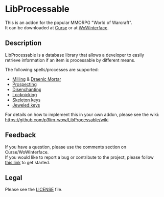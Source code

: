 # LibProcessable

This is an addon for the popular MMORPG "World of Warcraft".  
It can be downloaded at [Curse](//mods.curse.com/addons/wow/libprocessable) or at [WoWInterface](//wowinterface.com/downloads/info23440).

## Description

LibProcessable is a database library that allows a developer to easily retrieve information if an item is processable by different means.

The following spells/processes are supported:

- [Milling](http://www.wowhead.com/spell=51005) & [Draenic Mortar](http://www.wowhead.com/item=114942)
- [Prospecting](http://www.wowhead.com/spell=31252)
- [Disenchanting](http://www.wowhead.com/spell=13262)
- [Lockpicking](http://www.wowhead.com/spell=1804)
- [Skeleton keys](http://www.wowhead.com/items/name:key?filter=86;2;0)
- [Jeweled keys](http://www.wowhead.com/items/name:lock?filter=86;7;0)

For details on how to implement this in your own addon, please see the wiki:  
<https://github.com/p3lim-wow/LibProcessable/wiki>

## Feedback

If you have a question, please use the comments section on Curse/WoWInterface.  
If you would like to report a bug or contribute to the project, please follow [this link](//github.com/p3lim-wow/LibProcessable/issues?q=) to get started.

## Legal

Please see the [LICENSE](//github.com/p3lim-wow/LibProcessable/blob/master/LICENSE.txt) file.
